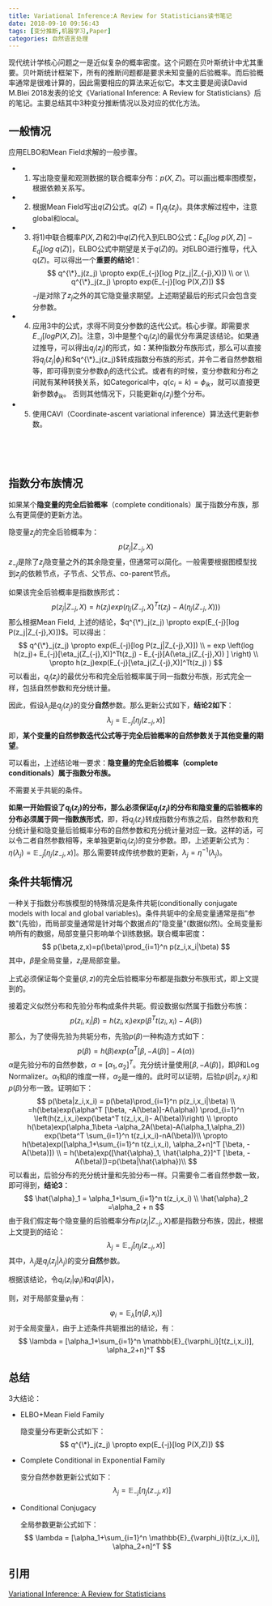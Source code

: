 ```yaml
---
title: Variational Inference:A Review for Statisticians读书笔记
date: 2018-09-10 09:56:43
tags: [变分推断,机器学习,Paper]
categories: 自然语言处理
---
```



现代统计学核心问题之一是近似复杂的概率密度。这个问题在贝叶斯统计中尤其重要。贝叶斯统计框架下，所有的推断问题都是要求未知变量的后验概率。而后验概率通常是很难计算的，因此需要相应的算法来近似它。本文主要是阅读David M.Blei 2018发表的论文《Variational Inference: A Review for Statisticians》后的笔记。主要总结其中3种变分推断情况以及对应的优化方法。
<!--more-->


## 一般情况

应用ELBO和Mean Field求解的一般步骤。

- 1) 写出隐变量和观测数据的联合概率分布：$p(X,Z)$。可以画出概率图模型，根据依赖关系写。

- 2) 根据Mean Field写出$q(Z)$公式。$q(Z)=\prod_{j} q_j(z_j)$。具体求解过程中，注意global和local。

- 3) 将1)中联合概率$P(X,Z)$和2)中$q(Z)$代入到ELBO公式：$E_q[log\ p(X,Z)]-E_q[log \ q(Z)]$，ELBO公式中期望是关于$q(Z)$的。对ELBO进行推导，代入$q(Z)$。可以得出一个**重要的结论**1：
  $$
  q^{\*}_j(z_j) \propto exp(E_{-j}[log P(z_j|Z_{-j},X)]) \\
  or \\
  q^{\*}_j(z_j) \propto exp(E_{-j}[log P(X,Z)])
  $$
  $-j$是对除了$z_j$之外的其它隐变量求期望。上述期望最后的形式只会包含变分参数。

- 4) 应用3中的公式，求得不同变分参数的迭代公式。核心步骤。即需要求$E_{-j}[log P(X,Z)]$。注意，3)中是整个$q_j(z_j)$的最优分布满足该结论。如果通过推导，可以得出$q_j(z_j)$的形式，如：某种指数分布族形式，那么可以直接将$q_j(z_j|\phi_j)$和$q^{\*}_j(z_j)$转成指数分布族的形式，并令二者自然参数相等，即可得到变分参数$\phi_j$的迭代公式。或者有的时候，变分参数和分布之间就有某种转换关系，如Categorical中，$q(c_i=k)=\phi_{ik}$，就可以直接更新参数$\phi_{ik}$。 否则其他情况下，只能更新$q_j(z_j)$整个分布。

- 5) 使用CAVI（Coordinate-ascent variational inference）算法迭代更新参数。

  ​

  ​

## 指数分布族情况

如果某个**隐变量的完全后验概率**（complete conditionals）属于指数分布族，那么有更简便的更新方法。

隐变量$z_j$的完全后验概率为：
$$
p(z_j|Z_{-j},X)
$$
$z_{-j}$是除了$z_j$隐变量之外的其余隐变量，但通常可以简化。一般需要根据图模型找到$z_j$的依赖节点，子节点、父节点、co-parent节点。

如果该完全后验概率是指数族形式：
$$
p(z_j|Z_{-j},X) = h(z_j)exp\left(\eta_j(Z_{-j},X)^T t(z_j) - A(\eta_j(Z_{-j},X)) \right)
$$
那么根据Mean Field, 上述的结论，$q^{\*}_j(z_j) \propto exp(E_{-j}[log P(z_j|Z_{-j},X)])$。可以得出：
$$
q^{\*}_j(z_j) \propto exp(E_{-j}[log P(z_j|Z_{-j},X)])  \\
= exp \left(log h(z_j)+ E_{-j}[\eta_j(Z_{-j},X)]^Tt(z_j) - E_{-j}[A(\eta_j(Z_{-j},X)) ] \right) \\
\propto h(z_j)exp(E_{-j}[\eta_j(Z_{-j},X)]^Tt(z_j) )
$$
可以看出，$q_j(z_j)$的最优分布和完全后验概率属于同一指数分布族，形式完全一样，包括自然参数和充分统计量。

因此，假设$\lambda_j$是$q_j(z_j)$的变分**自然**参数。那么更新公式如下，**结论2如下**：
$$
\lambda_j = \mathbb{E}_{-j}[\eta_j(z_{-j},x)]
$$
即，**某个变量的自然参数迭代公式等于完全后验概率的自然参数关于其他变量的期望**。

可以看出，上述结论唯一要求：**隐变量的完全后验概率（complete conditionals）属于指数分布族。**

不需要关于共轭的条件。

**如果一开始假设了$q_j(z_j)$的分布，那么必须保证$q_j(z_j)$的分布和隐变量的后验概率的分布必须属于同一指数族形式**，即，将$q_j(z_j)$转成指数分布族之后，自然参数和充分统计量和隐变量后验概率分布的自然参数和充分统计量对应一致。这样的话，可以令二者自然参数相等，来单独更新$q_j(z_j)$的变分参数。即，上述更新公式为：$\eta(\lambda_j) = \mathbb{E}_{-j}[\eta_j(z_{-j},x)]$。那么需要转成传统参数的更新，$\lambda_j = \eta^{-1}(\lambda_j)$。

## 条件共轭情况

一种关于指数分布族模型的特殊情况是条件共轭(conditionally conjugate models with local and global variables)。条件共轭中的全局变量通常是指"参数"(先验)，而局部变量通常是针对每个数据点的"隐变量"(数据似然)。全局变量影响所有的数据，局部变量只影响单个训练数据。联合概率密度：
$$
p(\beta,z,x)=p(\beta)\prod_{i=1}^n p(z_i,x_i|\beta)
$$
其中，$\beta$是全局变量，$z_i$是局部变量。

上式必须保证每个变量($\beta,z$)的完全后验概率分布都是指数分布族形式，即上文提到的。

接着定义似然分布和先验分布构成条件共轭。假设数据似然属于指数分布族：
$$
p(z_i,x_i|\beta)=h(z_i,x_i)exp(\beta^T t(z_i,x_i)- A(\beta))
$$
那么，为了使得先验为共轭分布，先验$p(\beta)$一种构造方式如下：
$$
p(\beta) = h(\beta)exp(\alpha^T [\beta, -A(\beta)]-A(\alpha))
$$
$\alpha$是先验分布的自然参数，$\alpha=[\alpha_1,\alpha_2]^T$。充分统计量使用$[\beta, -A(\beta)]$，即$\beta$和Log Normalizer。$\alpha_1$和$\beta$的维度一样，$\alpha_2$是一维的。此时可以证明，后验$p(\beta|z_i,x_i)$和$p(\beta)$分布一致。证明如下：
$$
p(\beta|z_i,x_i) = p(\beta)\prod_{i=1}^n p(z_i,x_i|\beta) \\
=h(\beta)exp(\alpha^T [\beta, -A(\beta)]-A(\alpha)) \prod_{i=1}^n \left(h(z_i,x_i)exp(\beta^T t(z_i,x_i)- A(\beta))\right) \\
\propto  h(\beta)exp(\alpha_1\beta -\alpha_2A(\beta)-A(\alpha_1,\alpha_2)) exp(\beta^T \sum_{i=1}^n t(z_i,x_i)-nA(\beta))\\
\propto h(\beta)exp([\alpha_1+\sum_{i=1}^n t(z_i,x_i), \alpha_2+n]^T [\beta, -A(\beta)]) \\
= h(\beta)exp([\hat{\alpha}_1, \hat{\alpha_2}]^T [\beta, -A(\beta)])=p(\beta|\hat{\alpha})\\
$$
可以看出，后验分布的充分统计量和先验分布一样。只需要令二者自然参数一致，即可得到，**结论3**：
$$
\hat{\alpha}_1 = \alpha_1+\sum_{i=1}^n t(z_i,x_i) \\
\hat{\alpha}_2  =\alpha_2 + n
$$
由于我们假定每个隐变量的后验概率分布$p(z_j|Z_{-j},X)$都是指数分布族，因此，根据上文提到的结论：
$$
\lambda_j = \mathbb{E}_{-j}[\eta_j(z_{-j},x)]
$$
其中，$\lambda_j$是$q_j(z_j|\lambda_j)$的变分**自然**参数。

根据该结论，令$q_i(z_i|\varphi_i)$和$q(\beta|\lambda)$，

则，对于局部变量$\varphi_i$有：
$$
\varphi_i = \mathbb{E}_\lambda[\eta(\beta,x_i)]
$$
对于全局变量$\lambda$，由于上述条件共轭推出的结论，有：
$$
\lambda = [\alpha_1+\sum_{i=1}^n \mathbb{E}_{\varphi_i}[t(z_i,x_i)],  \alpha_2+n]^T
$$

## 总结

3大结论：

- ELBO+Mean Field Family

  隐变量分布更新公式如下：
  $$
  q^{\*}_j(z_j) \propto exp(E_{-j}[log P(X,Z)])
  $$

- Complete Conditional in Exponential Family

  变分自然参数更新公式如下：
  $$
  \lambda_j = \mathbb{E}_{-j}[\eta_j(z_{-j},x)]
  $$

- Conditional Conjugacy

  全局参数更新公式如下：
  $$
  \lambda = [\alpha_1+\sum_{i=1}^n \mathbb{E}_{\varphi_i}[t(z_i,x_i)],  \alpha_2+n]^T
  $$


## 引用

[Variational Inference: A Review for Statisticians](https://arxiv.org/pdf/1601.00670.pdf)